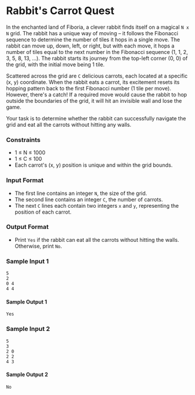 # Rabbit's Carrot Quest

In the enchanted land of Fiboria, a clever rabbit finds itself on a magical `N x N` grid. The rabbit has a unique way of moving – it follows the Fibonacci sequence to determine the number of tiles it hops in a single move. The rabbit can move up, down, left, or right, but with each move, it hops a number of tiles equal to the next number in the Fibonacci sequence (1, 1, 2, 3, 5, 8, 13, ...). The rabbit starts its journey from the top-left corner (0, 0) of the grid, with the initial move being 1 tile.

Scattered across the grid are `C` delicious carrots, each located at a specific (x, y) coordinate. When the rabbit eats a carrot, its excitement resets its hopping pattern back to the first Fibonacci number (1 tile per move). However, there's a catch! If a required move would cause the rabbit to hop outside the boundaries of the grid, it will hit an invisible wall and lose the game.

Your task is to determine whether the rabbit can successfully navigate the grid and eat all the carrots without hitting any walls.

### Constraints

- 1 ≤ N ≤ 1000
- 1 ≤ C ≤ 100
- Each carrot's (x, y) position is unique and within the grid bounds.

### Input Format

- The first line contains an integer `N`, the size of the grid.
- The second line contains an integer `C`, the number of carrots.
- The next `C` lines each contain two integers `x` and `y`, representing the position of each carrot.

### Output Format

- Print `Yes` if the rabbit can eat all the carrots without hitting the walls. Otherwise, print `No`.

### Sample Input 1

```
5
2
0 4
4 4
```

#### Sample Output 1

```
Yes
```

### Sample Input 2

```
5
3
2 0
2 2
4 3
```

#### Sample Output 2

```
No
```
